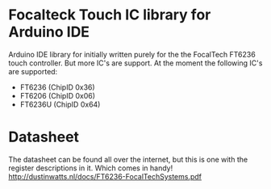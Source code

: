 # Focalteck Touch IC library for Arduino IDE

Arduino IDE library for initially written purely for the the FocalTech FT6236 touch controller. But more IC's are support. At the moment the following IC's are supported:

- FT6236 (ChipID 0x36)
- FT6206 (ChipID 0x06)
- FT6236U (ChipID 0x64)

# Datasheet

The datasheet can be found all over the internet, but this is one with the register descriptions in it. Which comes in handy!
http://dustinwatts.nl/docs/FT6236-FocalTechSystems.pdf
